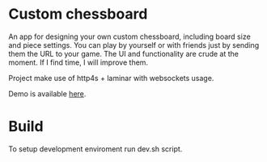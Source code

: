 # Custom chessboard

An app for designing your own custom chessboard, including board size and piece settings. You can play by yourself or with friends just by sending them the URL to your game. The UI and functionality are crude at the moment. If I find time, I will improve them.

Project make use of http4s + laminar with websockets usage.

Demo is available [here](https://chessboard.bluepitaya.dev/).

# Build

To setup development enviroment run dev.sh script.
